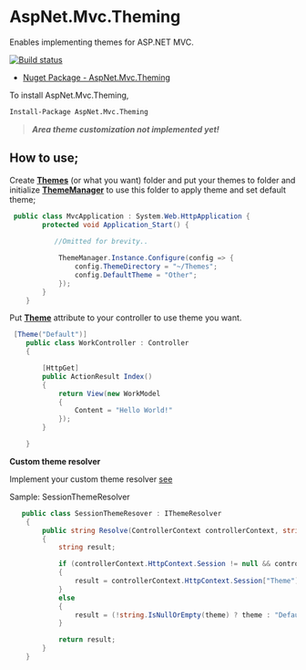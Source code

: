 AspNet.Mvc.Theming
======================

Enables implementing themes for ASP.NET MVC.

[![Build status](https://ci.appveyor.com/api/projects/status/phs4m7tiwyy48jd9?svg=true)](https://ci.appveyor.com/project/ziyasal/aspnet-mvc-theming)

* [Nuget Package - AspNet.Mvc.Theming](https://www.nuget.org/packages/AspNet.Mvc.Theming/)

To install AspNet.Mvc.Theming, 
```bash
Install-Package AspNet.Mvc.Theming
```
>_**Area theme customization not implemented yet!**_

How to use;
-----------------------------

  Create [**Themes**](https://github.com/ziyasal/AspNet.Mvc.Theming/tree/master/src/AspNet.Mvc.Theming.Sample/Themes) (or what you want) folder and put your themes to folder and initialize [**ThemeManager**](https://github.com/ziyasal/AspNet.Mvc.Theming/blob/master/src/AspNet.Mvc.Theming/ThemeManager.cs) to use this folder to apply theme and set default theme;

```csharp
 public class MvcApplication : System.Web.HttpApplication {
        protected void Application_Start() {
        
           //Omitted for brevity..

            ThemeManager.Instance.Configure(config => {
                config.ThemeDirectory = "~/Themes";
                config.DefaultTheme = "Other";
            });
        }
    }
```

Put [**Theme**](https://github.com/ziyasal/AspNet.Mvc.Theming/blob/master/src/AspNet.Mvc.Theming/Attributes/ThemeAttribute.cs) attribute to your controller to use theme you want.
```csharp
 [Theme("Default")]
    public class WorkController : Controller
    {

        [HttpGet]
        public ActionResult Index()
        {
            return View(new WorkModel
            {
                Content = "Hello World!"
            });
        }

    }
```

**Custom theme resolver**

Implement your custom theme resolver [see]()

Sample: SessionThemeResolver
```csharp
   public class SessionThemeResover : IThemeResolver
    {
        public string Resolve(ControllerContext controllerContext, string theme)
        {
            string result;

            if (controllerContext.HttpContext.Session != null && controllerContext.HttpContext.Session["Theme"] != null)
            {
                result = controllerContext.HttpContext.Session["Theme"].ToString();
            }
            else
            {
                result = (!string.IsNullOrEmpty(theme) ? theme : "Default");
            }

            return result;
        }
    }
```

